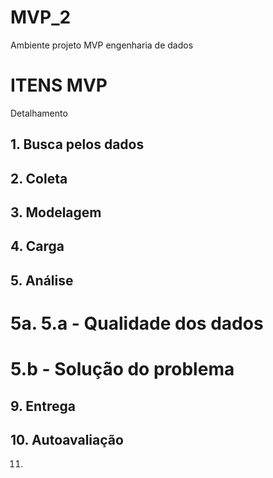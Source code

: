 # MVP_2
Ambiente projeto MVP engenharia de dados

# ITENS MVP
Detalhamento
## 1. Busca pelos dados
## 2. Coleta
## 3. Modelagem
## 4. Carga
## 5. Análise
# 5a. 5.a - Qualidade dos dados
# 5.b - Solução do problema
## 9. Entrega
## 10. Autoavaliação
11. 
